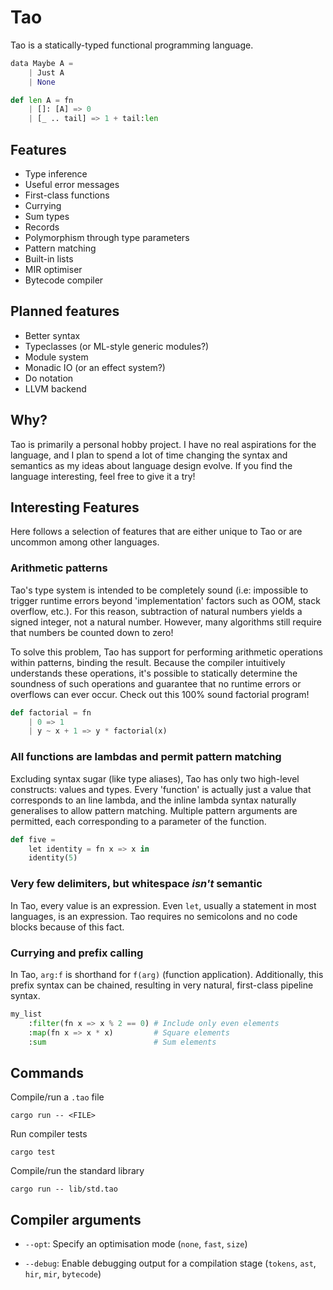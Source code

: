 # Tao

Tao is a statically-typed functional programming language.

```py
data Maybe A =
    | Just A
    | None

def len A = fn
    | []: [A] => 0
    | [_ .. tail] => 1 + tail:len
```

## Features

- Type inference
- Useful error messages
- First-class functions
- Currying
- Sum types
- Records
- Polymorphism through type parameters
- Pattern matching
- Built-in lists
- MIR optimiser
- Bytecode compiler

## Planned features

- Better syntax
- Typeclasses (or ML-style generic modules?)
- Module system
- Monadic IO (or an effect system?)
- Do notation
- LLVM backend

## Why?

Tao is primarily a personal hobby project. I have no real aspirations for the language, and I plan to spend a lot of
time changing the syntax and semantics as my ideas about language design evolve. If you find the language interesting,
feel free to give it a try!

## Interesting Features

Here follows a selection of features that are either unique to Tao or are uncommon among other languages.

### Arithmetic patterns

Tao's type system is intended to be completely sound (i.e: impossible to trigger runtime errors beyond 'implementation'
factors such as OOM, stack overflow, etc.). For this reason, subtraction of natural numbers yields a signed integer, not
a natural number. However, many algorithms still require that numbers be counted down to zero!

To solve this problem, Tao has support for performing arithmetic operations within patterns, binding the result. Because
the compiler intuitively understands these operations, it's possible to statically determine the soundness of such
operations and guarantee that no runtime errors or overflows can ever occur. Check out this 100% sound factorial
program!

```py
def factorial = fn
    | 0 => 1
    | y ~ x + 1 => y * factorial(x)
```

### All functions are lambdas and permit pattern matching

Excluding syntax sugar (like type aliases), Tao has only two high-level constructs: values and types. Every 'function'
is actually just a value that corresponds to an line lambda, and the inline lambda syntax naturally generalises to
allow pattern matching. Multiple pattern arguments are permitted, each corresponding to a parameter of the function.

```py
def five =
    let identity = fn x => x in
    identity(5)
```

### Very few delimiters, but whitespace *isn't* semantic

In Tao, every value is an expression. Even `let`, usually a statement in most languages, is an expression. Tao requires
no semicolons and no code blocks because of this fact.

### Currying and prefix calling

In Tao, `arg:f` is shorthand for `f(arg)` (function application). Additionally, this prefix syntax can be chained,
resulting in very natural, first-class pipeline syntax.

```py
my_list
    :filter(fn x => x % 2 == 0) # Include only even elements
    :map(fn x => x * x)         # Square elements
    :sum                        # Sum elements
```

## Commands

Compile/run a `.tao` file

```
cargo run -- <FILE>
```

Run compiler tests

```
cargo test
```

Compile/run the standard library

```
cargo run -- lib/std.tao
```

## Compiler arguments

- `--opt`: Specify an optimisation mode (`none`, `fast`, `size`)

- `--debug`: Enable debugging output for a compilation stage (`tokens`, `ast`, `hir`, `mir`, `bytecode`)
